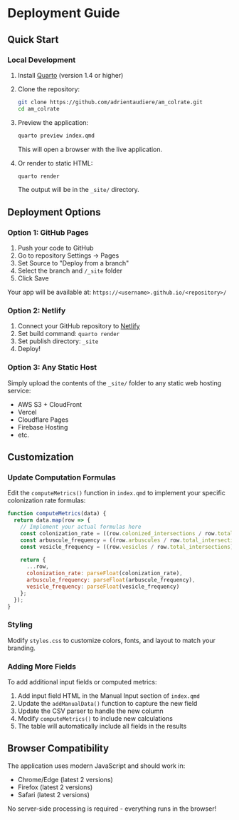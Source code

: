 # Deployment Guide

## Quick Start

### Local Development

1. Install [Quarto](https://quarto.org/docs/get-started/) (version 1.4 or higher)

2. Clone the repository:
   ```bash
   git clone https://github.com/adrientaudiere/am_colrate.git
   cd am_colrate
   ```

3. Preview the application:
   ```bash
   quarto preview index.qmd
   ```
   This will open a browser with the live application.

4. Or render to static HTML:
   ```bash
   quarto render
   ```
   The output will be in the `_site/` directory.

## Deployment Options

### Option 1: GitHub Pages

1. Push your code to GitHub
2. Go to repository Settings → Pages
3. Set Source to "Deploy from a branch"
4. Select the branch and `/_site` folder
5. Click Save

Your app will be available at: `https://<username>.github.io/<repository>/`

### Option 2: Netlify

1. Connect your GitHub repository to [Netlify](https://netlify.com)
2. Set build command: `quarto render`
3. Set publish directory: `_site`
4. Deploy!

### Option 3: Any Static Host

Simply upload the contents of the `_site/` folder to any static web hosting service:
- AWS S3 + CloudFront
- Vercel
- Cloudflare Pages
- Firebase Hosting
- etc.

## Customization

### Update Computation Formulas

Edit the `computeMetrics()` function in `index.qmd` to implement your specific colonization rate formulas:

```javascript
function computeMetrics(data) {
  return data.map(row => {
    // Implement your actual formulas here
    const colonization_rate = ((row.colonized_intersections / row.total_intersections) * 100).toFixed(2);
    const arbuscule_frequency = ((row.arbuscules / row.total_intersections) * 100).toFixed(2);
    const vesicle_frequency = ((row.vesicles / row.total_intersections) * 100).toFixed(2);
    
    return {
      ...row,
      colonization_rate: parseFloat(colonization_rate),
      arbuscule_frequency: parseFloat(arbuscule_frequency),
      vesicle_frequency: parseFloat(vesicle_frequency)
    };
  });
}
```

### Styling

Modify `styles.css` to customize colors, fonts, and layout to match your branding.

### Adding More Fields

To add additional input fields or computed metrics:

1. Add input field HTML in the Manual Input section of `index.qmd`
2. Update the `addManualData()` function to capture the new field
3. Update the CSV parser to handle the new column
4. Modify `computeMetrics()` to include new calculations
5. The table will automatically include all fields in the results

## Browser Compatibility

The application uses modern JavaScript and should work in:
- Chrome/Edge (latest 2 versions)
- Firefox (latest 2 versions)
- Safari (latest 2 versions)

No server-side processing is required - everything runs in the browser!
